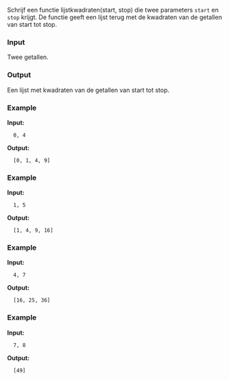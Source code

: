 Schrijf een functie lijstkwadraten(start, stop) die twee parameters `start` en `stop` krijgt. De functie geeft een lijst terug met de kwadraten van de getallen van start tot stop.

### Input

Twee getallen.

### Output

Een lijst met kwadraten van de getallen van start tot stop.

### Example

**Input:**

      0, 4

**Output:**

      [0, 1, 4, 9]

### Example

**Input:**

      1, 5

**Output:**

      [1, 4, 9, 16]

### Example

**Input:**

      4, 7

**Output:**

      [16, 25, 36]


### Example

**Input:**

      7, 8

**Output:**

      [49]

